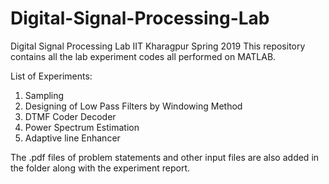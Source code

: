 # Digital-Signal-Processing-Lab

Digital Signal Processing Lab IIT Kharagpur Spring 2019 
This repository contains all the lab experiment codes all performed on MATLAB.

List of Experiments:
1. Sampling
2. Designing of Low Pass Filters by Windowing Method
3. DTMF Coder Decoder
4. Power Spectrum Estimation
5. Adaptive line Enhancer

The .pdf files of problem statements and other input files are also added in the folder along with the experiment report.
